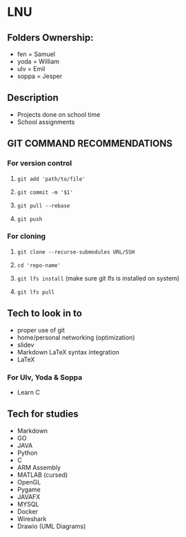 # LNU

## Folders Ownership:

- fen = Samuel
- yoda = William
- ulv = Emil
- soppa = Jesper

## Description

- Projects done on school time
- School assignments

## GIT COMMAND RECOMMENDATIONS

### For version control

1. `git add 'path/to/file'`

2. `git commit -m '$1'`

3. `git pull --rebase`

4. `git push`

### For cloning

1. `git clone --recurse-submodules URL/SSH`

2. `cd 'repo-name'`

3. `git lfs install` (make sure git lfs is installed on system)

4. `git lfs pull` 

## Tech to look in to

- proper use of git
- home/personal networking (optimization)
- slidev
- Markdown LaTeX syntax integration
- LaTeX

### For Ulv, Yoda & Soppa

- Learn C

## Tech for studies

- Markdown 
- GO
- JAVA
- Python
- C
- ARM Assembly
- MATLAB (cursed)
- OpenGL
- Pygame
- JAVAFX
- MYSQL
- Docker
- Wireshark
- Drawio (UML Diagrams)

